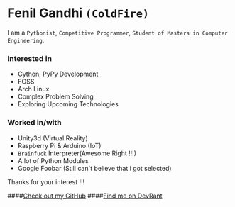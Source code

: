 # Fenil Gandhi `(ColdFire)`

I am a `Pythonist`, `Competitive Programmer`, `Student of Masters in Computer Engineering`.

### Interested in 

- Cython, PyPy Development
- FOSS
- Arch Linux
- Complex Problem Solving
- Exploring Upcoming Technologies 

### Worked in/with
- Unity3d (Virtual Reality)
- Raspberry Pi & Arduino (IoT)
- `Brainfuck` Interpreter(Awesome Right !!!)
- A lot of Python Modules
- Google Foobar (Still can't believe that i got selected)

Thanks for your interest !!!

####[Check out my GitHub](https://github.com/fenilgandhi)
####[Find me on DevRant](https://www.devrant.io/users/paranoid)
